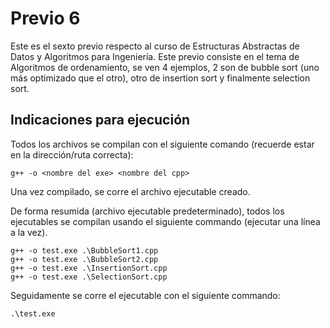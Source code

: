 # Previo 6
Este es el sexto previo respecto al curso de Estructuras Abstractas de Datos y Algoritmos para Ingeniería. Este previo consiste en el tema de Algoritmos de ordenamiento, se ven 4 ejemplos, 2 son de bubble sort (uno más optimizado que el otro), otro de insertion sort y finalmente selection sort.

## Indicaciones para ejecución
Todos los archivos se compilan con el siguiente comando (recuerde estar en la dirección/ruta correcta):
```
g++ -o <nombre del exe> <nombre del cpp>
```
Una vez compilado, se corre el archivo ejecutable creado.

De forma resumida (archivo ejecutable predeterminado), todos los ejecutables se compilan usando el siguiente commando (ejecutar una línea a la vez).
```
g++ -o test.exe .\BubbleSort1.cpp
g++ -o test.exe .\BubbleSort2.cpp
g++ -o test.exe .\InsertionSort.cpp
g++ -o test.exe .\SelectionSort.cpp
```
Seguidamente se corre el ejecutable con el siguiente commando:
```
.\test.exe
```